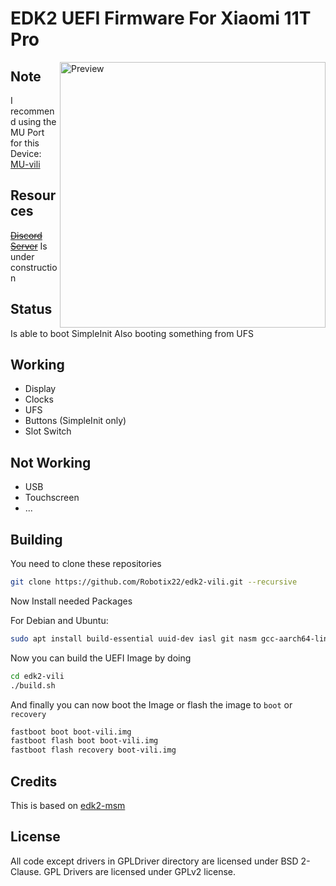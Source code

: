 # EDK2 UEFI Firmware For Xiaomi 11T Pro

<img align="right" src="http://i01.appmifile.com/webfile/globalimg/JenniferK/Product/K3S-black!800x800!85.png" width="425" alt="Preview">

## Note

I recommend using the MU Port for this Device: [MU-vili](https://github.com/Robotix22/MU-vili)

## Resources

~~[Discord Server](https://discord.gg/Gb4KAqAQdm)~~ Is under construction

## Status

Is able to boot SimpleInit Also booting something from UFS

## Working

- Display
- Clocks
- UFS
- Buttons (SimpleInit only)
- Slot Switch

## Not Working

- USB
- Touchscreen
- ...

## Building

You need to clone these repositories 

```bash
git clone https://github.com/Robotix22/edk2-vili.git --recursive
```

Now Install needed Packages

For Debian and Ubuntu:

```bash
sudo apt install build-essential uuid-dev iasl git nasm gcc-aarch64-linux-gnu mkbootimg python3-distutils gettext
```

Now you can build the UEFI Image by doing

```bash
cd edk2-vili
./build.sh
```

And finally you can now boot the Image or flash the image to `boot` or `recovery`

```bash
fastboot boot boot-vili.img
fastboot flash boot boot-vili.img
fastboot flash recovery boot-vili.img
```

## Credits

This is based on [edk2-msm](https://github.com/edk2-porting/edk2-msm)

## License

All code except drivers in GPLDriver directory are licensed under BSD 2-Clause. GPL Drivers are licensed under GPLv2 license.
